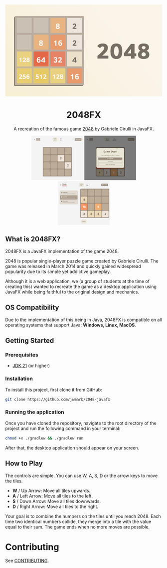 <p align="center">
  <img src="/assets/2048.jpg">
</p>

<h1 align="center">
  2048FX
</h1>
<p align="center">
  A recreation of the famous game <a href="https://play2048.co/">2048</a> by Gabriele Cirulli in JavaFX.
</p>

<div align="center">
<img src="assets/preview1.png" width="33%">
<img src="assets/preview2.png" width="33%">
<img src="assets/preview3.png" width="33%">
</div>

## What is 2048FX?

2048FX is a JavaFX implementation of the game 2048.

2048 is popular single-player puzzle game created by Gabriele Cirulli. The game was released in March 2014 and quickly gained widespread popularity due to its simple yet addictive gameplay.

Although it is a web application, we (a group of students at the time of creating this) wanted to recreate the game as a desktop application using JavaFX while being faithful to the original design and mechanics.

## OS Compatibility

Due to the implementation of this being in Java, 2048FX is compatible on all operating systems that support Java: **Windows, Linux, MacOS**.

## Getting Started

### Prerequisites

- [JDK 21](https://www.oracle.com/java/technologies/javase-jdk21-downloads.html) (or higher)

### Installation

To install this project, first clone it from GitHub:

```sh
git clone https://github.com/jwmarb/2048-javafx
```

### Running the application

Once you have cloned the repository, navigate to the root directory of the project and run the following command in your terminal:

```sh
chmod +x ./gradlew && ./gradlew run
```

After that, the desktop application should appear on your screen.

## How to Play

The controls are simple. You can use W, A, S, D or the arrow keys to move the tiles.

- **W** / Up Arrow: Move all tiles upwards.
- **A** / Left Arrow: Move all tiles to the left.
- **S** / Down Arrow: Move all tiles downwards.
- **D** / Right Arrow: Move all tiles to the right.

Your goal is to combine the numbers on the tiles until you reach 2048. Each time two identical numbers collide, they merge into a tile with the value equal to their sum. The game ends when no more moves are possible.

# Contributing

See [CONTRIBUTING](/CONTRIBUTING.md).
